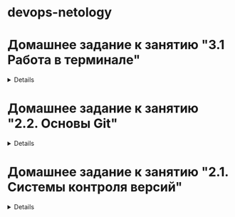 # devops-netology
# Домашнее задание к занятию "3.1 Работа в терминале"
<details>

### 6. Как добавить ресурсов процессора или оперативной памяти виртуальной машине
Через Vagrantfile:
```
config.vm.provider "virtualbox" do |v|
  v.memory = 2048
  v.cpus = 2
end
```

### 8. Ознакомиться с разделами man bash
* Длина журнала задаётся переменной окружения `HISTSIZE`,со строки `№982` и ниже.
* Директива `ignoreboth` содержит сразу две - `ignorespace` и `ignoredups`. Если она задана, в истории не будут сохраняться команды, начинающиеся с пробела, и не будут сохраняться команды идущие подряд. Т.е вместо двух строк в историю запишется одна

### 9. В каких сценариях использования применимы скобки `{}`

1. Строка мануала **№1187**, при работе с массивами.\
   Например `echo ${array[@]}` выведет все элементы массива `array` через пробел, а `echo ${#array[@]}` - количество элементов в массиве `array`.
1. Строка мануала **№1256**, чтобы "перебрать" варианты.\
   Например, команда `ls -l /etc/{sudoers,resolv.conf}` выведет параметры файлов `/etc/sudoers` и `/etc/resolv.conf`, а команда `echo test{1,2,3}test` выведет строку `test1test test2test test3test`
1. Строка мануала **№1334**, чтобы модифицировать строки/переменные и использовать в скриптах. 
   Например `test="12345"; echo ${test:1:3}` выведет три "234", а конструкция `SetSomeVar=${1:-1000}` задаст переменной `SetSomeVar` значение "1000", если скрипту не передали параметров.
1. Строка мануала **№3365**, при написании функций. Тело функции описывается в фигурных скобках.

### 10. ...как создать однократным вызовом touch 100000 файлов?..
* 100000 - да:
`touch file{1..100000}`
* 300000 - нет:
  
        $ touch file{1..300000}
        -bash: /usr/bin/touch: Argument list too long

### 11. Что делает конструкция `[[ -d /tmp ]]`

Проверяет, что `/tmp` существует и это директория 

### 12. type -a bash

```
$ ln -s /usr/bin /tmp/new_path_directory
$ PATH=/tmp/new_path_directory:${PATH}

```

### 13. Чем отличается планирование команд с помощью `batch` и `at`?

* `at` одноразовые команды строго по расписанию 
* `batch` выполнится, когда позволит нагрузка на систему (load average упадёт ниже 1.5 или значения, заданного командой atd)

</details>

# Домашнее задание к занятию "2.2. Основы Git"
<details> 
Добавлена строка в ветке fix

## Упрощаем себе жизнь
```
Коммит через IDE
```

</details>


# Домашнее задание к занятию "2.1. Системы контроля версий"
<details>
test
test

### Уточнение по .gitignore

```
## Local .terraform directories
**/.terraform/*
```
Исключает из индекса все папки с названием `.terraform` во всех вложенных папках и файлы в них.
`./terraform/projects/.terraform` и `./terraform/projects/main/.terraform` не проиндексируются а `./terraform/.terraform` индексируется.

```
# .tfstate files
*.tfstate
*.tfstate.*
```
Исключит в этой папке все файлы с расширением `tfstate`, или в названии которых есть `.tfstate.`, например `test.tfstate.swp`

```
# Crash log files
crash.log
```
Исключит файл `crash.log` в этой папке

```
# Exclude all .tfvars files, which are likely to contain sentitive data, such as
# password, private keys, and other secrets. These should not be part of version
# control as they are data points which are potentially sensitive and subject
# to change depending on the environment.
#
*.tfvars
```
Исключит все файлы с расширением `.tfvars`


```
# Ignore override files as they are usually used to override resources locally and so
# are not checked in
override.tf
override.tf.json
*_override.tf
*_override.tf.json
```
Исключит  файлы `override.tf` и `override.tf.json`, и прочие, которые заканчиваются на `_override.tf` и `_override.tf.json

```
# Ignore CLI configuration files
.terraformrc
terraform.rc
```
Исключит два файла: `.terraformrc` и `terraform.rc`

</details>